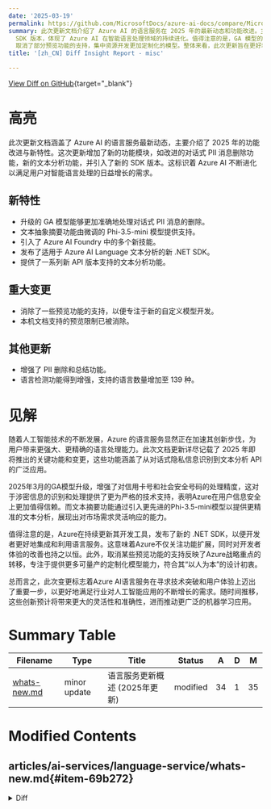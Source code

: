 ```yaml
---
date: '2025-03-19'
permalink: https://github.com/MicrosoftDocs/azure-ai-docs/compare/MicrosoftDocs:b32e527...MicrosoftDocs:144811f
summary: 此次更新文档介绍了 Azure AI 的语言服务在 2025 年的最新动态和功能改进。主要新增功能包括改进后的对话式 PII 消息删除、文本分析功能以及新的
  SDK 版本，体现了 Azure AI 在智能语言处理领域的持续进化。值得注意的是，GA 模型的升级提升了处理对话式 PII 消息的准确性，同时文本摘要功能也得到了增强。此外，Azure
  取消了部分预览功能的支持，集中资源开发更加定制化的模型。整体来看，此次更新旨在更好地满足用户对高效安全的语言服务的需求。
title: '[zh_CN] Diff Insight Report - misc'

---
```


[View Diff on GitHub](https://github.com/MicrosoftDocs/azure-ai-docs/compare/MicrosoftDocs:b32e527...MicrosoftDocs:144811f){target="_blank"}

# 高亮

此次更新文档涵盖了 Azure AI 的语言服务最新动态，主要介绍了 2025 年的功能改进与新特性。这次更新增加了新的功能模块，如改进的对话式 PII 消息删除功能，新的文本分析功能，并引入了新的 SDK 版本。这标识着 Azure AI 不断进化以满足用户对智能语言处理的日益增长的需求。

## 新特性
- 升级的 GA 模型能够更加准确地处理对话式 PII 消息的删除。
- 文本抽象摘要功能由微调的 Phi-3.5-mini 模型提供支持。
- 引入了 Azure AI Foundry 中的多个新技能。
- 发布了适用于 Azure AI Language 文本分析的新 .NET SDK。
- 提供了一系列新 API 版本支持的文本分析功能。

## 重大变更
- 消除了一些预览功能的支持，以便专注于新的自定义模型开发。
- 本机文档支持的预览限制已被消除。

## 其他更新
- 增强了 PII 删除和总结功能。
- 语言检测功能得到增强，支持的语言数量增加至 139 种。

# 见解

随着人工智能技术的不断发展，Azure 的语言服务显然正在加速其创新步伐，为用户带来更强大、更精确的语言处理能力。此次文档更新详尽记载了 2025 年即将推出的关键功能和变更，这些功能涵盖了从对话式隐私信息识别到文本分析 API 的广泛应用。

2025年3月的GA模型升级，增强了对信用卡号和社会安全号码的处理精度，这对于涉密信息的识别和处理提供了更为严格的技术支持，表明Azure在用户信息安全上更加值得信赖。而文本摘要功能通过引入更先进的Phi-3.5-mini模型以提供更精准的文本分析，展现出对市场需求灵活响应的能力。

值得注意的是，Azure在持续更新其开发工具，发布了新的 .NET SDK，以便开发者更好地集成和利用语言服务。这意味着Azure不仅关注功能扩展，同时对开发者体验的改善也持之以恒。此外，取消某些预览功能的支持反映了Azure战略重点的转移，专注于提供更多可量产的定制化模型能力，符合其“以人为本”的设计初衷。

总而言之，此次变更标志着Azure AI语言服务在寻求技术突破和用户体验上迈出了重要一步，以更好地满足行业对人工智能应用的不断增长的需求。随时间推移，这些创新预计将带来更大的灵活性和准确性，进而推动更广泛的机器学习应用。

# Summary Table
|  Filename  | Type |    Title    | Status | A  | D  | M  |
|------------|------|-------------|--------|----|----|----|
| [whats-new.md](#item-69b272) | minor update | 语言服务更新概述 (2025年更新) | modified | 34 | 1 | 35 | 


# Modified Contents
## articles/ai-services/language-service/whats-new.md{#item-69b272}

<details>
<summary>Diff</summary>
````diff
@@ -15,9 +15,42 @@ ms.author: jboback
 
 Azure AI Language is updated on an ongoing basis. To stay up-to-date with recent developments, this article provides you with information about new releases and features.
 
+## March 2025
+
+* Our [Conversational PII redaction](personally-identifiable-information/how-to/redact-conversation-pii.md?tabs=client-libraries) service is now powered by an upgraded GA model. This updated 2024-02-01 version includes improved quality and accuracy in Credit card number entities and numeric identification entities, such as Social Security numbers, driver’s license numbers, policy numbers, Medicare Beneficiary Identifiers, and Financial account numbers.
+
+## February 2025
+
+* Document and text abstractive summarization is now powered by fine-tuned Phi-3.5-mini! Check out the [Announcing Blog](https://techcommunity.microsoft.com/blog/azure-ai-services-blog/exciting-update-abstractive-summarization-in-azure-ai-language-now-powered-by-ph/4369025) for more information.
+* More skills are available in [Azure AI Foundry](https://ai.azure.com): Extract key phrase, Extract named entities, Analyze sentiment and Detect language. More skills are yet to come.
+
+## January 2025
+
+* .NET SDK for Azure AI Language text analytics, [Azure.AI.Language.Text 1.0.0-beta.2](https://www.nuget.org/packages/Azure.AI.Language.Text/1.0.0-beta.2#readme-body-tab), is now available. This client library supports the latest REST API version, 2024-11-01 and 2024-11-15-preview, for the following features:
+    * Language detection
+    * Sentiment analysis
+    * Key phrase extraction
+    * Named entity recognition (NER)
+    * Personally identifiable information (PII) entity recognition
+    * Entity linking
+    * Text analytics for health 
+    * Custom named entity recognition (Custom NER)
+    * Custom text classification
+    * Extractive text summarization
+    * Abstractive text summarization
+* Custom sentiment analysis (preview), custom text analytics for health (preview) and custom summarization (preview) were retired on January 10th, 2025, as Azure AI features are constantly evaluated based on customer demand and feedback. Based on the customers’ feedback of these preview features, Microsoft has decided to retire this feature and prioritize new custom model features leveraging the power of generative AI to better serve customers’ needs. 
+
 ## November 2024
 
-* [Native document support](native-document-support/overview.md) is now available in public preview `2024-11-15-preview` without gated preview limitations.
+* Azure AI Language is moving to [Azure AI Foundry](https://ai.azure.com). These skills are now available in AI Foundry playground: Extract health information, Extract PII from conversation, Extract PII from text, Summarize text, Summarize conversation, Summarize for call center. More skills follow.  
+* Runtime Container for Conversational Language Understanding (CLU) is available for on-premise connection.
+* Both our [Text PII redaction service](personally-identifiable-information/overview.md?tabs=text-pii) and our Conversational PII service preview API (version 2024-11-15-preview) now support the option to mask detected sensitive entities with a label beyond just redaction characters. Customers can specify if personal data content such as names and phone numbers, that is, "John Doe received a call from 424-878-9192", are masked with a redaction character, that is, "******** received a call from ************", or masked with an entity label, that is, "`PERSON_1` received a call from `PHONENUMBER_1`". More on how to specify the redaction policy style for your outputs can be found in our [how-to guides](personally-identifiable-information/how-to-call.md). 
+* Native document support gating is removed with the latest API version, 2024-11-15-preview, allowing customers to access native document support for PII redaction and summarization. Key updates in this version include:
+    * Increased Maximum File Size Limits (from 1 MB to 10 MB). 
+    * Enhanced PII Redaction Customization: Customers can now specify whether they want only the redacted document or both the redacted document and a JSON file containing the detected entities.
+* Language detection is a preconfigured feature that can detect the language a document is written in and returns a language code for a wide range of languages, variants, dialects, and some regional/cultural languages. Today the general availability of [scription detection capability](language-detection/how-to/call-api.md#script-name-and-script-code), and 16 more languages support, which adds up to [139 total supported languages](language-detection/language-support.md) is announced.
+* [Named Entity Recognition service](named-entity-recognition/overview.md), [Entity Resolution](named-entity-recognition/concepts/entity-resolutions.md) was upgraded to the Entity Metadata starting in API version 2023-04-15-preview. If you're calling the preview version of the API equal or newer than 2023-04-15-preview, check out the Entity Metadata article to use the resolution feature. The service now supports the ability to specify a list of entity tags to be included into the response or excluded from the response. If a piece of text is classified as more than one entity type, the overlapPolicy parameter allows customers to specify how the service will handle the overlap. The inferenceOptions parameter allows for users to adjust the inference, such as excluding the detected entity values from being normalized and included in the metadata. Along with these optional input parameters  we support an updated output structure (with new fields tags, type, and metadata) to ensure enhanced user customization and deeper analysis Learn more on our documentation.
+* Text analytics for health (TA4H) is a preconfigured feature that extracts and labels relevant medical information from unstructured texts such as doctor's notes, discharge summaries, clinical documents, and electronic health records. Today, we released support for Fast Healthcare Interoperability Resources (FHIR) structuring and temporal [assertion detection](text-analytics-for-health/concepts/assertion-detection.md) in the Generally Available API.  
 
 ## October 2024
 
````
</details>

### Summary

```json
{
    "modification_type": "minor update",
    "modification_title": "语言服务更新概述 (2025年更新)"
}
```

### Explanation
此次修改涉及对 Azure AI 语言服务功能最新动态文档的更新。文档中新增了 34 行内容，并且删除了一行，整体变更量为 35 行。更新主要涵盖了 2025 年的功能改进和新特性，包括：

1. **2025年3月**：引入了升级的 GA 模型来支持对话式 PII 消息的删除，改进了信用卡号和社会安全号等实体的质量和准确性。
2. **2025年2月**：文本抽象摘要现已由微调的 Phi-3.5-mini 提供支持，并且新增了 Azure AI Foundry 中的多项新技能。
3. **2025年1月**：发布了 Azure AI Language 文本分析的 .NET SDK，并介绍了新 API 版本支持的一系列文本分析功能。还提到了一些预览功能已被退休，以便集中精力开发新的自定义模型功能。
4. **2024年11月**：本次功能更新包括消除本机文档支持的预览限制，支持进一步的 PII 删除和总结功能，语言检测功能也得到增强，支持的语言总数增加至139种。

此次更新旨在为用户提供详细的信息，以了解 Azure AI语言服务的最新进展和未来的功能计划。用户可以在文档中获取到所有新增功能的链接和详细描述。


